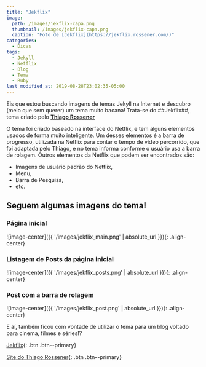 ```yaml
---
title: "Jekflix"
image: 
  path: /images/jekflix-capa.png
  thumbnail: /images/jekflix-capa.png
  caption: "Foto de [Jekflix](https://jekflix.rossener.com/)"
categories:
  - Dicas
tags:
  - Jekyll
  - Netflix
  - Blog
  - Tema
  - Ruby
last_modified_at: 2019-08-28T23:02:35-05:00
---
```


Eis que estou buscando imagens de temas Jekyll na Internet e descubro (meio que sem querer) um tema muito bacana!
Trata-se do ##Jekflix##, tema criado pelo **[Thiago Rossener](https://rossener.com/)**

O tema foi criado baseado na interface do Netflix, e tem alguns elementos usados de forma muito inteligente.
Um desses elementos é a barra de progresso, utilizada na Netflix para contar o tempo de vídeo percorrido, que foi adaptada pelo Thiago, e no tema informa conforme o usuário usa a barra de rolagem.
Outros elementos da Netflix que podem ser encontrados são: 
* Imagens de usuário padrão do Netflix, 
* Menu, 
* Barra de Pesquisa, 
* etc.

## Seguem algumas imagens do tema! ##

### Página inicial ###
![image-center]({{ '/images/jekflix_main.png' | absolute_url }}){: .align-center}

### Listagem de Posts da página inicial ###
![image-center]({{ '/images/jekflix_posts.png' | absolute_url }}){: .align-center}

### Post com a barra de rolagem ###
![image-center]({{ '/images/jekflix_post.png' | absolute_url }}){: .align-center}



E aí, também ficou com vontade de utilizar o tema para um blog voltado para cinema, filmes e séries!?

[Jekflix](https://jekflix.rossener.com/){: .btn .btn--primary}

[Site do Thiago Rossener](https://rossener.com/){: .btn .btn--primary}